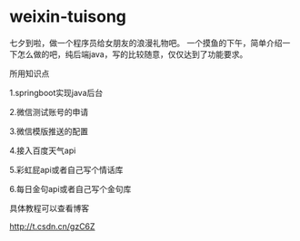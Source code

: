 # weixin-tuisong
七夕到啦，做一个程序员给女朋友的浪漫礼物吧。
一个摸鱼的下午，简单介绍一下怎么做的吧，纯后端java，写的比较随意，仅仅达到了功能要求。

所用知识点

1.springboot实现java后台

2.微信测试账号的申请

3.微信模版推送的配置

4.接入百度天气api

5.彩虹屁api或者自己写个情话库

6.每日金句api或者自己写个金句库

具体教程可以查看博客

http://t.csdn.cn/gzC6Z
